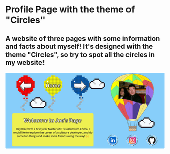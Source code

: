 # Profile Page with the theme of "Circles"

## A website of three pages with some information and facts about myself! It's designed with the theme "Circles", so try to spot all the circles in my website!

![A screenshot of the home page](./images/ScreenShot.png)